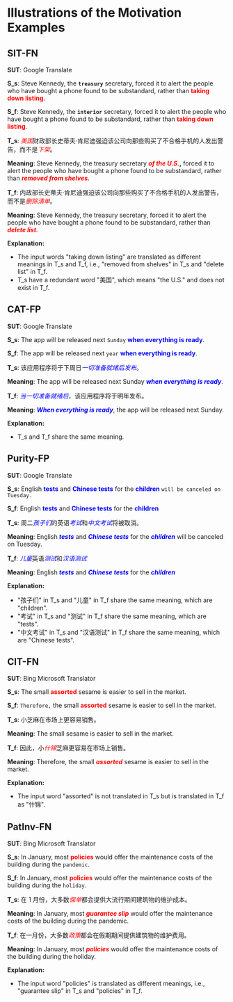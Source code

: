 # Illustrations of the Motivation Examples

## SIT-FN
**SUT**: Google Translate

**S_s**: Steve Kennedy, the **`treasury`** secretary, forced it to alert the people who have bought a phone found to be substandard, rather than **<font color=red>taking down listing</font>**.

**S_f**: Steve Kennedy, the **`interior`** secretary, forced it to alert the people who have bought a phone found to be substandard, rather than **<font color=red>taking down listing</font>**.

**T_s**: <font color=red>*美国*</font>财政部长史蒂夫·肯尼迪强迫该公司向那些购买了不合格手机的人发出警告，而不是<font color=red>*下架*</font>。

**Meaning**: Steve Kennedy, the treasury secretary **<font color=red>*of the U.S.*</font>,** forced it to alert the people who have bought a phone found to be substandard, rather than **<font color=red>*removed from shelves*</font>**.

**T_f**: 内政部长史蒂夫·肯尼迪强迫该公司向那些购买了不合格手机的人发出警告，而不是<font color=red>*删除清单*</font>。

**Meaning**: Steve Kennedy, the treasury secretary, forced it to alert the people who have bought a phone found to be substandard, rather than **<font color=red>*delete list*</font>**.

**Explanation:** 
- The input words "taking down listing" are translated as different meanings in T_s and T_f, i.e., "removed from shelves" in T_s and "delete list" in T_f.
- T_s have a redundant word "美国", which means "the U.S." and does not exist in T_f.

## CAT-FP
**SUT**: Google Translate

**S_s**: The app will be released next `Sunday` **<font color=blue>when everything is ready</font>**.

**S_f**: The app will be released next `year` **<font color=blue>when everything is ready</font>**.

**T_s**: 该应用程序将于下周日<font color=blue>*一切准备就绪后发布*</font>。

**Meaning**: The app will be released next Sunday **<font color=blue>*when everything is ready*</font>**.

**T_f**: <font color=blue>*当一切准备就绪后*</font>，该应用程序将于明年发布。

**Meaning**: **<font color=blue>*When everything is ready*</font>**, the app will be released next Sunday.

**Explanation:**
- T_s and T_f share the same meaning.

## Purity-FP
**SUT**: Google Translate

**S_s**: English **<font color=blue>tests</font>** and **<font color=blue>Chinese tests</font>** for the **<font color=blue>children</font>** `will be canceled on Tuesday.`

**S_f**: English **<font color=blue>tests</font>** and **<font color=blue>Chinese tests</font>** for the **<font color=blue>children</font>**

**T_s**: 周二<font color=blue>*孩子们*</font>的英语<font color=blue>*考试*</font>和<font color=blue>*中文考试*</font>将被取消。

**Meaning**: English **<font color=blue>*tests*</font>** and **<font color=blue>*Chinese tests*</font>** for the **<font color=blue>*children*</font>** will be canceled on Tuesday.

**T_f**: <font color=blue>*儿童*</font>英语<font color=blue>*测试*</font>和<font color=blue>*汉语测试*</font>

**Meaning**: English **<font color=blue>*tests*</font>** and **<font color=blue>*Chinese tests*</font>** for the **<font color=blue>*children*</font>**

**Explanation:**
- "孩子们" in T_s and "儿童" in T_f share the same meaning, which are "children".
- "考试" in T_s and "测试" in T_f share the same meaning, which are "tests".
- "中文考试" in T_s and "汉语测试" in T_f share the same meaning, which are "Chinese tests".

## CIT-FN
**SUT**: Bing Microsoft Translator

**S_s**: The small **<font color=red>assorted</font>** sesame is easier to sell in the market. 

**S_f**: `Therefore,` the small **<font color=red>assorted</font>** sesame is easier to sell in the market.

**T_s**: 小芝麻在市场上更容易销售。

**Meaning**: The small sesame is easier to sell in the market. 

**T_f**: 因此，小<font color=red>*什锦*</font>芝麻更容易在市场上销售。

**Meaning**: Therefore, the small **<font color=red>*assorted*</font>** sesame is easier to sell in the market.

**Explanation:** 
- The input word "assorted" is not translated in T_s but is translated in T_f as "什锦".

## PatInv-FN
**SUT**: Bing Microsoft Translator

**S_s**: In January, most **<font color=red>policies</font>** would offer the maintenance costs of the building during the `pandemic`. 

**S_f**: In January, most **<font color=red>policies</font>** would offer the maintenance costs of the building during the `holiday`.

**T_s**: 在 1 月份，大多数<font color=red>*保单*</font>都会提供大流行期间建筑物的维护成本。

**Meaning**: In January, most **<font color=red>*guarantee slip*</font>** would offer the maintenance costs of the building during the pandemic. 

**T_f**: 在一月份，大多数<font color=red>*政策*</font>都会在假期期间提供建筑物的维护费用。

**Meaning**: In January, most **<font color=red>*policies*</font>** would offer the maintenance costs of the building during the holiday.

**Explanation:** 
- The input word "policies" is translated as different meanings, i.e., "guarantee slip" in T_s and "policies" in T_f.